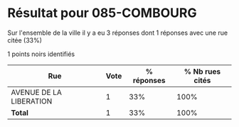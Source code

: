 # Résultat pour 085-COMBOURG

Sur l'ensemble de la ville il y a eu 3 réponses dont 1 réponses avec une rue citée (33%)

1 points noirs identifiés

| Rue | Vote | % réponses | % Nb rues cités|
|-----|------|------------|----------------|
| AVENUE DE LA LIBERATION | 1 | 33% | 100%|
| **Total** | 1 | 33% | 100%|
